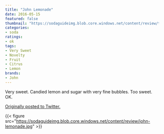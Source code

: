 ```yaml
---
title: "John Lemonade"
date: 2016-05-15
featured: false
thumbnail: "https://sodaguideimg.blob.core.windows.net/content/review/thumbs/john-lemonade.jpg"
categories:
- soda
ratings:
- ok
tags:
- Very Sweet
- Novelty
- Fruit
- Citrus
- Lemon
brands:
- John
---
```


Very sweet. Candied lemon and sugar with very fine bubbles. Too sweet. OK.

[Originally posted to Twitter.](https://twitter.com/Cavorter/status/731919650095804418)

{{< figure src="https://sodaguideimg.blob.core.windows.net/content/review/john-lemonade.jpg" >}}

